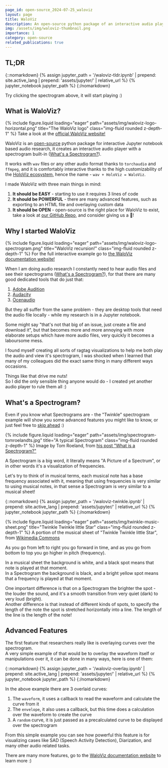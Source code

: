 ```yaml
---
page_id: open-source_2024-07-25_waloviz
layout: page
title: WaloViz
description: An open-source python package of an interactive audio player with a spectrogram built-in.
img: /assets/img/waloviz-thumbnail.png
importance: 1
category: open-source
related_publications: true
---
```


## TL;DR

{::nomarkdown}
{% assign jupyter_path = '/waloviz-tldr.ipynb' | prepend: site.active_lang | prepend: 'assets/jupyter/' | relative_url %}
{% jupyter_notebook jupyter_path %}
{:/nomarkdown}

Try clicking the spectrogram above, it will start playing :)

## What is WaloViz?

{% include figure.liquid loading="eager" path="assets/img/waloviz-logo-horizontal.png" title="The WaloViz logo" class="img-fluid rounded z-depth-1" %}
Take a look at the [official WaloViz website!](https://waloviz.com)

WaloViz is an [open-source](https://github.com/AlonKellner/waloviz) python package for interactive Jupyter notebook based audio research, it creates an interactive audio player with a spectrogram built-in ([What's a Spectrogram?](#What's-a-Spectrogram?)).

It works with `wav` files or any other audio format thanks to `torchaudio` and `ffmpeg`, and it is comfortably interactive thanks to the high customizability of the [HoloViz ecosystem](https://holoviz.org/), hence the name - `wav + HoloViz = WaloViz`.

I made WaloViz with three main things in mind:

1. **It should be EASY** - starting to use it requires 3 lines of code
2. **It should be POWERFUL** - there are many advanced features, such as exporting to an HTML file and overlaying custom data
3. **It should be OPEN** - open-source is the right place for WaloViz to exist, take a look at [our GitHub Repo](https://github.com/AlonKellner/waloviz), and consider giving us a :star2:!

## Why I started WaloViz

{% include figure.liquid loading="eager" path="assets/img/waloviz-logo-spectrogram.png" title="WaloViz recursion!" class="img-fluid rounded z-depth-1" %}
For the full interactive example go to [the WaloViz documentation website!](https://waloviz.com)

When I am doing audio research I constantly need to hear audio files and see their spectrograms ([What's a Spectrogram?](#What's-a-Spectrogram?)), for that there are many good dedicated tools that do just that:

1. [Adobe Audition](https://www.adobe.com/il_en/products/audition.html)
2. [Audacity](https://www.audacityteam.org/)
3. [Ocenaudio](https://www.ocenaudio.com/)

But they all suffer from the same problem - they are desktop tools that need the audio file locally - while my research is in a Jupyter notebook.

Some might say "that's not that big of an issue, just create a file and download it", but that becomes more and more annoying with more elaborate setups which have more audio files, very quickly it becomes a laboursome mess.

I found myself creating all sorts of ragtag visualizations to help me both play the audio and view it's spectrogram, I was shocked when I learned that many of my colleagues did the exact same thing in many different ways occasions.

Things like that drive me nuts!  
So I did the only sensible thing anyone would do - I created yet another audio player to rule them all :)

## What's a Spectrogram?

Even if you know what Spectrograms are - the "Twinkle" spectrogram example will show you some advanced features you might like to know, or just feel free to [skip ahead](#Advanced-Features) :)

{% include figure.liquid loading="eager" path="assets/img/spectrogram-tomroelandts.jpg" title="A typical Spectrogram" class="img-fluid rounded z-depth-1" %}
Image by Tom Roeland, from [his post "What is a Spectrogram?"](https://tomroelandts.com/articles/what-is-a-spectrogram)

A Spectrogram is a big word, it literally means "A Picture of a Spectrum", or in other words it's a visualization of frequencies.

Let's try to think of in musical terms, each musical note has a base frequency associated with it, meaning that using frequencies is very similar to using musical notes, in that sense a Spectrogram is very similar to a musical sheet!

{::nomarkdown}
{% assign jupyter_path = '/waloviz-twinkle.ipynb' | prepend: site.active_lang | prepend: 'assets/jupyter/' | relative_url %}
{% jupyter_notebook jupyter_path %}
{:/nomarkdown}

{% include figure.liquid loading="eager" path="assets/img/twinkle-music-sheet.png" title="Twinkle Twinkle little Star" class="img-fluid rounded z-depth-1" %}
A portion of the musical sheet of "Twinkle Twinkle little Star", from [Wikimedia Commons](https://commons.wikimedia.org/wiki/File:Pitch_axis_inversion.png)

As you go from left to right you go forward in time, and as you go from bottom to top you go higher in pitch (frequency).

In a musical sheet the background is white, and a black spot means that note is played at that moment.  
In a Spectrogram the background is black, and a bright yellow spot means that a frequency is played at that moment.

One important difference is that on a Spectrogram the brighter the spot - the louder the sound, and it's a smooth transition from very quiet (dark) to very loud (bright).  
Another difference is that instead of different kinds of spots, to specify the length of the note the spot is stretched horizontally into a line. The length of the line is the length of the note!

## Advanced Features

The first feature that researchers really like is overlaying curves over the spectrogram.  
A very simple example of that would be to overlay the waveform itself or manipulations over it, it can be done in many ways, here is one of them:

{::nomarkdown}
{% assign jupyter_path = '/waloviz-overlay.ipynb' | prepend: site.active_lang | prepend: 'assets/jupyter/' | relative_url %}
{% jupyter_notebook jupyter_path %}
{:/nomarkdown}

In the above example there are 3 overlaid curves:

1. The `waveform`, it uses a callback to read the waveform and calculate the curve from it
2. The `envelope`, it also uses a callback, but this time does a calculation over the waveform to create the curve
3. A `random` curve, it is just passed as a precalculated curve to be displayed over the spectrogram

From this simple example you can see how powerful this feature is for visualizing cases like SAD (Speech Activity Detection), Diarization, and many other audio related tasks.

There are many more features, go to the [WaloViz documentation website](https://waloviz.com) to learn more :)
